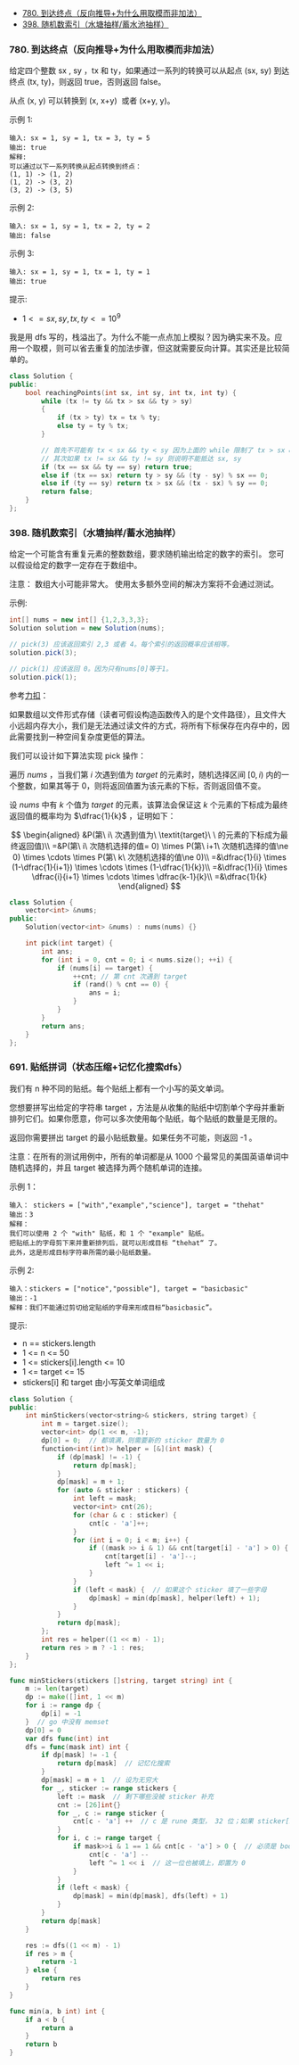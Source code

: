 <!-- @import "[TOC]" {cmd="toc" depthFrom=1 depthTo=6 orderedList=false} -->

<!-- code_chunk_output -->

- [780. 到达终点（反向推导+为什么用取模而非加法）](#780-到达终点反向推导为什么用取模而非加法)
- [398. 随机数索引（水塘抽样/蓄水池抽样）](#398-随机数索引水塘抽样蓄水池抽样)

<!-- /code_chunk_output -->

### 780. 到达终点（反向推导+为什么用取模而非加法）

给定四个整数 sx , sy ，tx 和 ty，如果通过一系列的转换可以从起点 (sx, sy) 到达终点 (tx, ty)，则返回 true，否则返回 false。

从点 (x, y) 可以转换到 (x, x+y)  或者 (x+y, y)。

示例 1:
```
输入: sx = 1, sy = 1, tx = 3, ty = 5
输出: true
解释:
可以通过以下一系列转换从起点转换到终点：
(1, 1) -> (1, 2)
(1, 2) -> (3, 2)
(3, 2) -> (3, 5)
```

示例 2:

```
输入: sx = 1, sy = 1, tx = 2, ty = 2 
输出: false
```

示例 3:

```
输入: sx = 1, sy = 1, tx = 1, ty = 1 
输出: true
```

提示:
- $1 <= sx, sy, tx, ty <= 10^9$

我是用 dfs 写的，栈溢出了。为什么不能一点点加上模拟？因为确实来不及。应用一个取模，则可以省去重复的加法步骤，但这就需要反向计算。其实还是比较简单的。

```cpp
class Solution {
public:
    bool reachingPoints(int sx, int sy, int tx, int ty) {
        while (tx != ty && tx > sx && ty > sy)
        {
            if (tx > ty) tx = tx % ty;
            else ty = ty % tx;
        }

        // 首先不可能有 tx < sx && ty < sy 因为上面的 while 限制了 tx > sx && ty > sy
        // 其次如果 tx != sx && ty != sy 则说明不能抵达 sx, sy
        if (tx == sx && ty == sy) return true;
        else if (tx == sx) return ty > sy && (ty - sy) % sx == 0;
        else if (ty == sy) return tx > sx && (tx - sx) % sy == 0;
        return false;
    }
};
```

### 398. 随机数索引（水塘抽样/蓄水池抽样）

给定一个可能含有重复元素的整数数组，要求随机输出给定的数字的索引。 您可以假设给定的数字一定存在于数组中。

注意：
数组大小可能非常大。 使用太多额外空间的解决方案将不会通过测试。

示例:

```java
int[] nums = new int[] {1,2,3,3,3};
Solution solution = new Solution(nums);

// pick(3) 应该返回索引 2,3 或者 4。每个索引的返回概率应该相等。
solution.pick(3);

// pick(1) 应该返回 0。因为只有nums[0]等于1。
solution.pick(1);
```

参考[力扣](https://leetcode-cn.com/problems/random-pick-index/solution/sui-ji-shu-suo-yin-by-leetcode-solution-ofsq/)：

如果数组以文件形式存储（读者可假设构造函数传入的是个文件路径），且文件大小远超内存大小，我们是无法通过读文件的方式，将所有下标保存在内存中的，因此需要找到一种空间复杂度更低的算法。

我们可以设计如下算法实现 $\text{pick}$ 操作：

遍历 $\textit{nums}$ ，当我们第 $i$ 次遇到值为 $\textit{target}$ 的元素时，随机选择区间 $[0,i)$ 内的一个整数，如果其等于 $0$，则将返回值置为该元素的下标，否则返回值不变。

设 $\textit{nums}$ 中有 $k$ 个值为 $\textit{target}$ 的元素，该算法会保证这 $k$ 个元素的下标成为最终返回值的概率均为 $\dfrac{1}{k}$ ，证明如下：

$$
\begin{aligned} &P(第\ i\ 次遇到值为\ \textit{target}\ \ 的元素的下标成为最终返回值)\\ =&P(第\ i\ 次随机选择的值= 0) \times P(第\ i+1\ 次随机选择的值\ne 0) \times \cdots \times P(第\ k\ 次随机选择的值\ne 0)\\ =&\dfrac{1}{i} \times (1-\dfrac{1}{i+1}) \times \cdots \times (1-\dfrac{1}{k})\\ =&\dfrac{1}{i} \times \dfrac{i}{i+1} \times \cdots \times \dfrac{k-1}{k}\\ =&\dfrac{1}{k} \end{aligned}
$$

```cpp
class Solution {
    vector<int> &nums;
public:
    Solution(vector<int> &nums) : nums(nums) {}

    int pick(int target) {
        int ans;
        for (int i = 0, cnt = 0; i < nums.size(); ++i) {
            if (nums[i] == target) {
                ++cnt; // 第 cnt 次遇到 target
                if (rand() % cnt == 0) {
                    ans = i;
                }
            }
        }
        return ans;
    }
};
```

### 691. 贴纸拼词（状态压缩+记忆化搜索dfs）

我们有 n 种不同的贴纸。每个贴纸上都有一个小写的英文单词。

您想要拼写出给定的字符串 target ，方法是从收集的贴纸中切割单个字母并重新排列它们。如果你愿意，你可以多次使用每个贴纸，每个贴纸的数量是无限的。

返回你需要拼出 target 的最小贴纸数量。如果任务不可能，则返回 -1 。

注意：在所有的测试用例中，所有的单词都是从 1000 个最常见的美国英语单词中随机选择的，并且 target 被选择为两个随机单词的连接。

示例 1：

```
输入： stickers = ["with","example","science"], target = "thehat"
输出：3
解释：
我们可以使用 2 个 "with" 贴纸，和 1 个 "example" 贴纸。
把贴纸上的字母剪下来并重新排列后，就可以形成目标 “thehat“ 了。
此外，这是形成目标字符串所需的最小贴纸数量。
```

示例 2:

```
输入：stickers = ["notice","possible"], target = "basicbasic"
输出：-1
解释：我们不能通过剪切给定贴纸的字母来形成目标“basicbasic”。
```

提示:
- n == stickers.length
- 1 <= n <= 50
- 1 <= stickers[i].length <= 10
- 1 <= target <= 15
- stickers[i] 和 target 由小写英文单词组成

```cpp
class Solution {
public:
    int minStickers(vector<string>& stickers, string target) {
        int m = target.size();
        vector<int> dp(1 << m, -1);
        dp[0] = 0;  // 都填满，则需要新的 sticker 数量为 0
        function<int(int)> helper = [&](int mask) {
            if (dp[mask] != -1) {
                return dp[mask];
            }
            dp[mask] = m + 1;
            for (auto & sticker : stickers) {
                int left = mask;
                vector<int> cnt(26);
                for (char & c : sticker) {
                    cnt[c - 'a']++;
                }
                for (int i = 0; i < m; i++) {
                    if ((mask >> i & 1) && cnt[target[i] - 'a'] > 0) {
                        cnt[target[i] - 'a']--;
                        left ^= 1 << i;
                    }
                }
                if (left < mask) {  // 如果这个 sticker 填了一些字母
                    dp[mask] = min(dp[mask], helper(left) + 1);
                }
            }
            return dp[mask];
        };
        int res = helper((1 << m) - 1);
        return res > m ? -1 : res;
    }
};
```

```go
func minStickers(stickers []string, target string) int {
    m := len(target)
    dp := make([]int, 1 << m)
    for i := range dp {
        dp[i] = -1
    }  // go 中没有 memset
    dp[0] = 0
    var dfs func(int) int
    dfs = func(mask int) int {
        if dp[mask] != -1 {
            return dp[mask]  // 记忆化搜索
        }
        dp[mask] = m + 1  // 设为无穷大
        for _, sticker := range stickers {
            left := mask  // 剩下哪些没被 sticker 补充
            cnt := [26]int{}
            for _, c := range sticker {
                cnt[c - 'a'] ++  // c 是 rune 类型， 32 位；如果 sticker[i] 则是 8 位 byte 类
            }
            for i, c := range target {
                if mask>>i & 1 == 1 && cnt[c - 'a'] > 0 {  // 必须是 bool ，不能只有 (mask >> i) & 1
                    cnt[c - 'a'] --
                    left ^= 1 << i  // 这一位也被填上，即置为 0
                }
            }
            if (left < mask) {
                dp[mask] = min(dp[mask], dfs(left) + 1)
            }
        }
        return dp[mask]
    }

    res := dfs((1 << m) - 1)
    if res > m {
        return -1
    } else {
        return res
    }
}

func min(a, b int) int {
    if a < b {
        return a
    }
    return b
}
```
